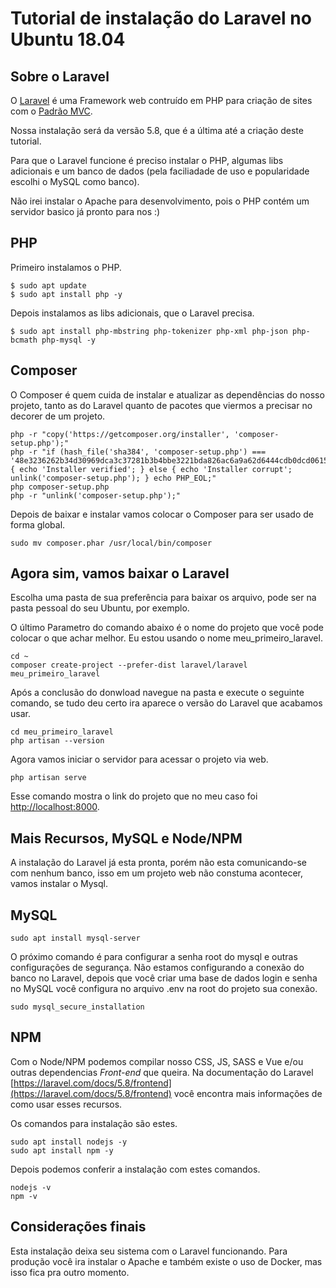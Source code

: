 # Tutorial de instalação do Laravel no Ubuntu 18.04

## Sobre o Laravel

O [Laravel](https://laravel.com/docs/5.8) é uma Framework web contruído em PHP para criação de sites com o [Padrão MVC](https://pt.wikipedia.org/wiki/MVC).

Nossa instalação será da versão 5.8, que é a última até a criação deste tutorial.

Para que o Laravel funcione é preciso instalar o PHP, algumas libs adicionais e um banco de dados (pela faciliadade de uso e popularidade escolhi o MySQL como banco).

Não irei instalar o Apache para desenvolvimento, pois o PHP contém um servidor basico já pronto para nos :)

## PHP

Primeiro instalamos o PHP.

```shell
$ sudo apt update
$ sudo apt install php -y
```

Depois instalamos as libs adicionais, que o Laravel precisa.

```shell
$ sudo apt install php-mbstring php-tokenizer php-xml php-json php-bcmath php-mysql -y
```


## Composer

O Composer é quem cuida de instalar e atualizar as dependências do nosso projeto, tanto as do Laravel quanto de pacotes que viermos a precisar no decorer de um projeto.

```shell
php -r "copy('https://getcomposer.org/installer', 'composer-setup.php');"
php -r "if (hash_file('sha384', 'composer-setup.php') === '48e3236262b34d30969dca3c37281b3b4bbe3221bda826ac6a9a62d6444cdb0dcd0615698a5cbe587c3f0fe57a54d8f5') { echo 'Installer verified'; } else { echo 'Installer corrupt'; unlink('composer-setup.php'); } echo PHP_EOL;"
php composer-setup.php
php -r "unlink('composer-setup.php');"
```

Depois de baixar e instalar vamos colocar o Composer para ser usado de forma global.

```shell
sudo mv composer.phar /usr/local/bin/composer
```

## Agora sim, vamos baixar o Laravel

Escolha uma pasta de sua preferência para baixar os arquivo, pode ser na pasta pessoal do seu Ubuntu, por exemplo.

O último Parametro do comando abaixo é o nome do projeto que você pode colocar o que achar melhor. Eu estou usando o nome meu_primeiro_laravel.


```shell
cd ~
composer create-project --prefer-dist laravel/laravel meu_primeiro_laravel
```

Após a conclusão do donwload navegue na pasta e execute o seguinte comando, se tudo deu certo ira aparece o versão do Laravel que acabamos usar.

```shell
cd meu_primeiro_laravel
php artisan --version
```

Agora vamos iniciar o servidor para acessar o projeto via web.

```shell
php artisan serve
```

Esse comando mostra o link do projeto que no meu caso foi [http://localhost:8000](http://localhost:8000).


## Mais Recursos, MySQL e Node/NPM

A instalação do Laravel já esta pronta, porém não esta comunicando-se com nenhum banco, isso em um projeto web não constuma acontecer, vamos instalar o Mysql.

## MySQL

```shell
sudo apt install mysql-server
```

O próximo comando é para configurar a senha root do mysql e outras configurações de segurança.
Não estamos configurando a conexão do banco no Laravel, depois que você criar uma base de dados login e senha no MySQL você configura no arquivo .env na root do projeto sua conexão.


```shell
sudo mysql_secure_installation
```

## NPM

Com o Node/NPM podemos compilar nosso CSS, JS, SASS e Vue e/ou outras dependencias _Front-end_ que queira. Na documentação do Laravel [https://laravel.com/docs/5.8/frontend](https://laravel.com/docs/5.8/frontend) você encontra mais informações de como usar esses recursos.

Os comandos para instalação são estes.

```shell
sudo apt install nodejs -y
sudo apt install npm -y
```

Depois podemos conferir a instalação com estes comandos.

```shell
nodejs -v
npm -v
```

## Considerações finais

Esta instalação deixa seu sistema com o Laravel funcionando. Para produção você ira instalar o Apache e também existe o uso de Docker, mas isso fica pra outro momento.